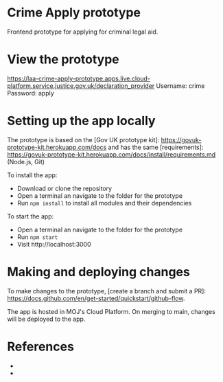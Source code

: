 # Crime Apply prototype

Frontend prototype for applying for criminal legal aid.

# View the prototype

https://laa-crime-apply-prototype.apps.live.cloud-platform.service.justice.gov.uk/declaration_provider
Username: crime Password: apply

# Setting up the app locally

The prototype is based on the [Gov UK prototype kit]: https://govuk-prototype-kit.herokuapp.com/docs and has the same [requirements]: https://govuk-prototype-kit.herokuapp.com/docs/install/requirements.md (Node.js, Git)

To install the app:
- Download or clone the repository
- Open a terminal an navigate to the folder for the prototype
- Run `npm install` to install all modules and their dependencies

To start the app:
- Open a terminal an navigate to the folder for the prototype
- Run `npm start`
- Visit http://localhost:3000

# Making and deploying changes

To make changes to the prototype, [create a branch and submit a PR]: https://docs.github.com/en/get-started/quickstart/github-flow. 

The app is hosted in MOJ's Cloud Platform. On merging to main, changes will be deployed to the app.

# References

- [Gov.UK Prototype Kit]: https://govuk-prototype-kit.herokuapp.com/docs
- [MoJ Cloud Platform]: https://user-guide.cloud-platform.service.justice.gov.uk/documentation/concepts/about-the-cloud-platform.html
